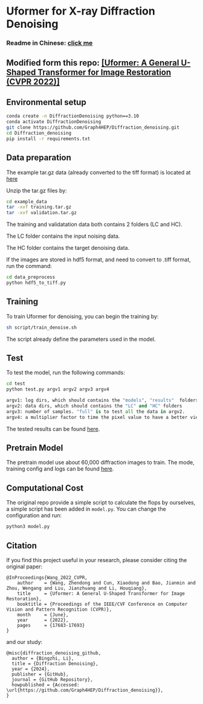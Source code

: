 # Uformer for X-ray Diffraction Denoising

### Readme in Chinese: [click me](README_CN.pdf)

## Modified form this repo: [[Uformer: A General U-Shaped Transformer for Image Restoration (CVPR 2022)]](https://github.com/ZhendongWang6/Uformer)

## Environmental setup
```bash
conda create -n DiffractionDenoising python==3.10
conda activate DiffractionDenoising
git clone https://github.com/Graph4HEP/Diffraction_denoising.git
cd Diffraction_denoising
pip install -r requirements.txt
```

## Data preparation 

The example tar.gz data (already converted to the tiff format) is located at [here](example_data/)

Unzip the tar.gz files by:
```bash
cd example_data
tar -xvf training.tar.gz
tar -xvf validation.tar.gz
```

The training and validatation data both contains 2 folders (LC and HC). 

The LC folder contains the input noising data.

The HC folder contains the target denoising data.

If the images are stored in hdf5 format, and need to convert to .tiff format, run the command:
```bash
cd data_preprocess
python hdf5_to_tiff.py
```

## Training
To train Uformer for denoising, you can begin the training by:

```sh
sh script/train_denoise.sh
```

The script already define the parameters used in the model.

## Test
To test the model, run the following commands:
```bash
cd test
python test.py argv1 argv2 argv3 argv4
```

```python
argv1: log dirs, which should contains the "models", "results"  folders and "config.json" file.
argv2: data dirs, which should contains the "LC" and "HC" folders
argv3: number of samples. "full" is to test all the data in argv2.
argv4: a multiplier factor to time the pixel value to have a better view. Suggestion value is 4.
```

The tested results can be found [here](test/test.ipynb).

## Pretrain Model

The pretrain model use about 60,000 diffraction images to train. The mode, training config and logs can be found [here](https://drive.google.com/file/d/1RYwrjvZk8Ky_JGnPM3gT1ekUgyb8QmX4/view?usp=drive_link).

## Computational Cost

The original repo provide a simple script to calculate the flops by ourselves, a simple script has been added in `model.py`. You can change the configuration and run:

```python
python3 model.py
```

## Citation
If you find this project useful in your research, please consider citing the original paper:

```
@InProceedings{Wang_2022_CVPR,
    author    = {Wang, Zhendong and Cun, Xiaodong and Bao, Jianmin and Zhou, Wengang and Liu, Jianzhuang and Li, Houqiang},
    title     = {Uformer: A General U-Shaped Transformer for Image Restoration},
    booktitle = {Proceedings of the IEEE/CVF Conference on Computer Vision and Pattern Recognition (CVPR)},
    month     = {June},
    year      = {2022},
    pages     = {17683-17693}
}
```

and our study:
```
@misc{diffraction_denoising_github,
  author = {Bingzhi, Li},
  title = {Diffraction Denoising},
  year = {2024},
  publisher = {GitHub},
  journal = {GitHub Repository},
  howpublished = {Accessed: \url{https://github.com/Graph4HEP/Diffraction_denoising}},
}
```
